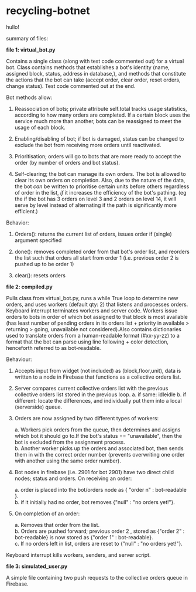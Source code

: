 # recycling-botnet

hullo!

summary of files: 

__file 1: virtual_bot.py__

Contains a single class (along with test code commented out) for a virtual bot. Class contains methods that establishes a bot's identity (name, assigned block, status, address in database,), and methods that constitute the actions that the bot can take (accept order, clear order, reset orders, change status). Test code commented out at the end.

Bot methods allow:

1. Reassociation of bots; private attribute self.total tracks usage statistics, according to how many orders are completed. If a certain block uses the service much more than another, bots can be reassigned to meet the usage of each block.

2. Enabling/disabling of bot; if bot is damaged, status can be changed to exclude the bot from receiving more orders until reactivated.

3. Prioritisation; orders will go to bots that are more ready to accept the order (by number of orders and bot status).

4. Self-clearing; the bot can manage its own orders. The bot is allowed to clear its own orders on completion. Also, due to the nature of the data, the bot _can_ be written to prioritise certain units before others regardless of order in the list, _if_ it increases the efficiency of the bot's pathing. (eg the if the bot has 3 orders on level 3 and 2 orders on level 14, it will serve by level instead of alternating if the path is significantly more efficient.)

Behavior:
1. Orders(): returns the current list of orders, issues order if (single) argument specified

2. done(): removes completed order from that bot's order list, and reorders the list such that orders all start from order 1 (i.e. previous order 2 is pushed up to be order 1)

3. clear(): resets orders 


__file 2: compiled.py__

Pulls class from virtual_bot.py, runs a while True loop to determine new orders, and uses workers (default qty: 2) that listens and processes orders. Keyboard interrupt terminates workers and server code. Workers issue orders to bots in order of which bot assigned to that block is most available (has least number of pending orders in its orders list + priority in available > returning > going, unavailable not considered).Also contains dictionaries used to translate orders from a human-readable format (#xx-yy-zz) to a format that the bot can parse using line following + color detection, henceforth referred to as bot-readable.

Behaviour:

1.  Accepts input from widget (not included) as (block,floor,unit), data is written to a node in Firebase that functions as a collective orders list.  
  
2.  Server compares current collective orders list with the previous collective orders list stored in the previous loop.
  a. if same: idleidle
  b. if different: locate the differences, and individually put them into a local (serverside) queue.
  
3.  Orders are now assigned by two different types of workers:  

    a.  Workers pick orders from the queue, then determines and assigns which bot it should go to.If the bot's status == "unavailable", then the bot is excluded from the assignment process.  
    b.  Another worker picks up the orders and associated bot, then sends them in with the correct order number (prevents overwriting one order with another using the same order number).  

4.  Bot nodes in firebase (i.e. 2901 for bot 2901) have two direct child nodes; status and orders. On receiving an order:  

    a.  order is placed into the bot/orders node as { "order n" : bot-readable }.  
    b.  if it initially had no order, bot removes {"null" : "no orders yet!"}.  
  
5.  On completion of an order:

    a.  Removes that order from the list.  
    b.  Orders are pushed forward; previous order 2 , stored as {"order 2" : bot-readable} is now stored as {"order 1" : bot-readable}.  
    c.  If no orders left in list, orders are reset to {"null" : "no orders yet!"}.  

Keyboard interrupt kills workers, senders, and server script.

__file 3: simulated_user.py__

A simple file containing two push requests to the collective orders queue in Firebase.
